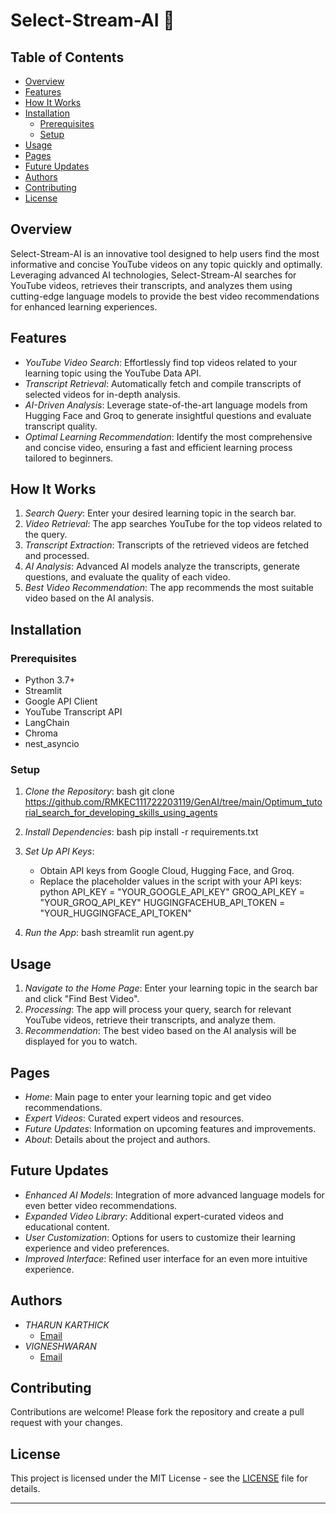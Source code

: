 

# Select-Stream-AI 🎥

## Table of Contents
- [Overview](#overview)
- [Features](#features)
- [How It Works](#how-it-works)
- [Installation](#installation)
  - [Prerequisites](#prerequisites)
  - [Setup](#setup)
- [Usage](#usage)
- [Pages](#pages)
- [Future Updates](#future-updates)
- [Authors](#authors)
- [Contributing](#contributing)
- [License](#license)

## Overview

Select-Stream-AI is an innovative tool designed to help users find the most informative and concise YouTube videos on any topic quickly and optimally. Leveraging advanced AI technologies, Select-Stream-AI searches for YouTube videos, retrieves their transcripts, and analyzes them using cutting-edge language models to provide the best video recommendations for enhanced learning experiences.

## Features

- *YouTube Video Search*: Effortlessly find top videos related to your learning topic using the YouTube Data API.
- *Transcript Retrieval*: Automatically fetch and compile transcripts of selected videos for in-depth analysis.
- *AI-Driven Analysis*: Leverage state-of-the-art language models from Hugging Face and Groq to generate insightful questions and evaluate transcript quality.
- *Optimal Learning Recommendation*: Identify the most comprehensive and concise video, ensuring a fast and efficient learning process tailored to beginners.

## How It Works

1. *Search Query*: Enter your desired learning topic in the search bar.
2. *Video Retrieval*: The app searches YouTube for the top videos related to the query.
3. *Transcript Extraction*: Transcripts of the retrieved videos are fetched and processed.
4. *AI Analysis*: Advanced AI models analyze the transcripts, generate questions, and evaluate the quality of each video.
5. *Best Video Recommendation*: The app recommends the most suitable video based on the AI analysis.

## Installation

### Prerequisites

- Python 3.7+
- Streamlit
- Google API Client
- YouTube Transcript API
- LangChain
- Chroma
- nest_asyncio

### Setup

1. *Clone the Repository*:
    bash
    git clone https://github.com/RMKEC111722203119/GenAI/tree/main/Optimum_tutorial_search_for_developing_skills_using_agents
    
    

2. *Install Dependencies*:
    bash
    pip install -r requirements.txt
    

3. *Set Up API Keys*:
    - Obtain API keys from Google Cloud, Hugging Face, and Groq.
    - Replace the placeholder values in the script with your API keys:
      python
      API_KEY = "YOUR_GOOGLE_API_KEY"
      GROQ_API_KEY = "YOUR_GROQ_API_KEY"
      HUGGINGFACEHUB_API_TOKEN = "YOUR_HUGGINGFACE_API_TOKEN"
      

4. *Run the App*:
    bash
    streamlit run agent.py
    

## Usage

1. *Navigate to the Home Page*: Enter your learning topic in the search bar and click "Find Best Video".
2. *Processing*: The app will process your query, search for relevant YouTube videos, retrieve their transcripts, and analyze them.
3. *Recommendation*: The best video based on the AI analysis will be displayed for you to watch.

## Pages

- *Home*: Main page to enter your learning topic and get video recommendations.
- *Expert Videos*: Curated expert videos and resources.
- *Future Updates*: Information on upcoming features and improvements.
- *About*: Details about the project and authors.

## Future Updates

- *Enhanced AI Models*: Integration of more advanced language models for even better video recommendations.
- *Expanded Video Library*: Additional expert-curated videos and educational content.
- *User Customization*: Options for users to customize their learning experience and video preferences.
- *Improved Interface*: Refined user interface for an even more intuitive experience.

## Authors

- *THARUN KARTHICK*
  - [Email](mailto:karthicktharun11@gmail.com)
- *VIGNESHWARAN*
  - [Email](mailto:vign22112.it@rmkec.ac.in)

## Contributing

Contributions are welcome! Please fork the repository and create a pull request with your changes.

## License

This project is licensed under the MIT License - see the [LICENSE](LICENSE) file for details.

---
